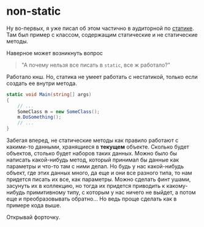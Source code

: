 # non-static
Ну во-первых, я уже писал об этом частично в аудиторной по [статике][static-guide]. Там был пример с классом, содержащим статические и не статические методы.

Наверное может возникнуть вопрос
> "А почему нельзя все писать в `static`, все ж работало?"

Работало кнш. Но, статика не умеет работать с нестатикой, только если создать ее внутри метода.
```csharp
static void Main(string[] args)
{
    // ...
    SomeClass m = new SomeClass();
    m.DoSomething();
    // ...
}
```

Забегая вперед, не статические методы как правило работают с какими-то данными, хранящиеся в **текущем** объекте.
Сколько будет объектов, столько будет наборов таких данных.
Можно было бы написать какой-нибудь метод, который принимал бы данные как параметры и что-то там с ними делал.
Но будь у нас какой-нибудь объект, где этих данных много, да еще и они все разного типа, то нам придется писать их все, как параметры.
Можно сделать финт ушами, засунуть их в коллекцию, но тогда их придется приводить к какому-нибудь примитивному типу, с которым у нас ничего не выйдет, а потом еще и преобразовывать обратно...
Но ведь проще сделать как в примере кода выше.

Открывай форточку.


[static-guide]: ../staticMethods/